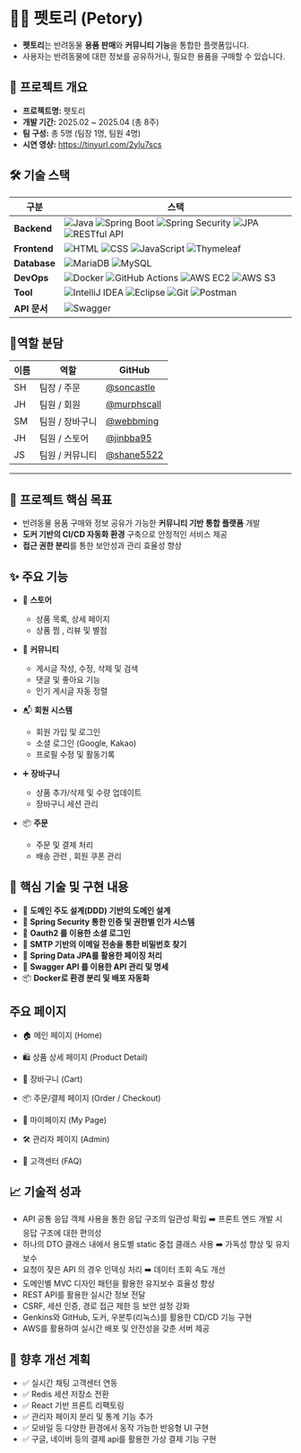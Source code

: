 # 🐶😺 펫토리 (Petory)

- **펫토리**는 반려동물 **용품 판매**와 **커뮤니티 기능**을 통합한 플랫폼입니다.  
- 사용자는 반려동물에 대한 정보를 공유하거나, 필요한 용품을 구매할 수 있습니다.

## 📌 프로젝트 개요
- **프로젝트명:** 펫토리
- **개발 기간:** 2025.02 ~ 2025.04 (총 8주)
- **팀 구성:** 총 5명 (팀장 1명, 팀원 4명)
- **시연 영상:** https://tinyurl.com/2ylu7scs

## 🛠️ 기술 스택

| 구분         | 스택                                                                                                                                                                                                                  |
|--------------|-----------------------------------------------------------------------------------------------------------------------------------------------------------------------------------------------------------------------|
| **Backend**  | ![Java](https://img.shields.io/badge/Java_21-007396?style=for-the-badge&logo=java&logoColor=white) ![Spring Boot](https://img.shields.io/badge/Spring_Boot_3.x-6DB33F?style=for-the-badge&logo=spring-boot&logoColor=white) ![Spring Security](https://img.shields.io/badge/Spring_Security-6DB33F?style=for-the-badge&logo=spring-security&logoColor=white) ![JPA](https://img.shields.io/badge/JPA-6DB33F?style=for-the-badge&logo=hibernate&logoColor=white) ![RESTful API](https://img.shields.io/badge/RESTful_API-6DB33F?style=for-the-badge&logo=rest&logoColor=white) |
| **Frontend** | ![HTML](https://img.shields.io/badge/HTML5-E34F26?style=for-the-badge&logo=html5&logoColor=white) ![CSS](https://img.shields.io/badge/CSS3-1572B6?style=for-the-badge&logo=css3&logoColor=white) ![JavaScript](https://img.shields.io/badge/JavaScript-323330?style=for-the-badge&logo=javascript&logoColor=F7DF1E) ![Thymeleaf](https://img.shields.io/badge/Thymeleaf-005F0F?style=for-the-badge&logo=thymeleaf&logoColor=white) |
| **Database** | ![MariaDB](https://img.shields.io/badge/MariaDB-003545?style=for-the-badge&logo=mariadb&logoColor=white) ![MySQL](https://img.shields.io/badge/MySQL-4479A1?style=for-the-badge&logo=mysql&logoColor=white) |
| **DevOps**   | ![Docker](https://img.shields.io/badge/Docker-2496ED?style=for-the-badge&logo=docker&logoColor=white) ![GitHub Actions](https://img.shields.io/badge/GitHub_Actions-2088FF?style=for-the-badge&logo=github-actions&logoColor=white) ![AWS EC2](https://img.shields.io/badge/AWS_EC2-FF9900?style=for-the-badge&logo=amazon-aws&logoColor=white) ![AWS S3](https://img.shields.io/badge/AWS_S3-569A31?style=for-the-badge&logo=amazon-s3&logoColor=white) |
| **Tool**     | ![IntelliJ IDEA](https://img.shields.io/badge/IntelliJ_IDEA-000000?style=for-the-badge&logo=intellij-idea&logoColor=white) ![Eclipse](https://img.shields.io/badge/Eclipse-2C2255?style=for-the-badge&logo=eclipse&logoColor=white) ![Git](https://img.shields.io/badge/Git-F05032?style=for-the-badge&logo=git&logoColor=white) ![Postman](https://img.shields.io/badge/Postman-FF6C37?style=for-the-badge&logo=postman&logoColor=white) |
| **API 문서** | ![Swagger](https://img.shields.io/badge/Swagger-85EA2D?style=for-the-badge&logo=swagger&logoColor=black) |

## 👥역할 분담

| 이름     | 역할        | GitHub                                   |
|----------|-------------|-------------------------------------------|
| SH | 팀장 / 주문  | [@soncastle](https://github.com/soncastle) |
| JH | 팀원 / 회원  | [@murphscall](https://github.com/murphscall) |
| SM | 팀원 / 장바구니 |[@webbming](https://github.com/webbming)|
| JH | 팀원 / 스토어 | [@jinbba95](https://github.com/jinbba95)|
| JS | 팀원 / 커뮤니티 | [@shane5522](https://github.com/shane5522)|

---

## 🎯 프로젝트 핵심 목표

- 반려동물 용품 구매와 정보 공유가 가능한 **커뮤니티 기반 통합 플랫폼** 개발  
- **도커 기반의 CI/CD 자동화 환경** 구축으로 안정적인 서비스 제공  
- **접근 권한 분리**를 통한 보안성과 관리 효율성 향상

## ✨ 주요 기능

- 🛒 **스토어**
  - 상품 목록, 상세 페이지
  - 상품 찜 , 리뷰 및 별점

- 🐾 **커뮤니티**  
  - 게시글 작성, 수정, 삭제 및 검색
  - 댓글 및 좋아요 기능
  - 인기 게시글 자동 정렬

- 📬 **회원 시스템**
  - 회원 가입 및 로그인
  - 소셜 로그인 (Google, Kakao)
  - 프로필 수정 및 활동기록

- ➕  **장바구니**
  - 상품 추가/삭제 및 수량 업데이트
  - 장바구니 세션 관리
  
- 📦  **주문**
  - 주문 및 결제 처리
  - 배송 관련 , 회원 쿠폰 관리


## 🔧 핵심 기술 및 구현 내용

- 📁 **도메인 주도 설계(DDD) 기반의 도메인 설계**
- 🚥 **Spring Security 통한 인증 및 권한별 인가 시스템**
- 🔐 **Oauth2 를 이용한 소셜 로그인**
- 📨 **SMTP 기반의 이메일 전송을 통한 비밀번호 찾기**
- 🛒 **Spring Data JPA를 활용한 페이징 처리**
- 🔄 **Swagger API 를 이용한 API 관리 및 명세**
- 📦 **Docker로 환경 분리 및 배포 자동화**


## 주요 페이지

- 🏠 메인 페이지 (Home)

- 🛍️ 상품 상세 페이지 (Product Detail)

- 🛒 장바구니 (Cart)

- 📦 주문/결제 페이지 (Order / Checkout)
  
- 👤 마이페이지 (My Page)
  
- 🛠️ 관리자 페이지 (Admin)

- 🏪 고객센터 (FAQ)


## 📈 기술적 성과

- API 공통 응답 객체 사용을 통한 응답 구조의 일관성 확립 ➡️ 프론트 엔드 개발 시 응답 구조에 대한 편의성 
- 하나의 DTO 클래스 내에서 용도별 static 중첩 클래스 사용 ➡️ 가독성 향상 및 유지보수
- 요청이 잦은 API 의 경우 인덱싱 처리 ➡️ 데이터 조회 속도 개선
- 도메인별 MVC 디자인 패턴을 활용한 유지보수 효율성 향상 
- REST API를 활용한 실시간 정보 전달
- CSRF, 세션 인증, 경로 접근 제한 등 보안 설정 강화
- Genkins와 GitHub, 도커, 우분투(리눅스)를 활용한 CD/CD 기능 구현
- AWS를 활용하여 실시간 배포 및 안전성을 갖춘 서버 제공


## 🔮 향후 개선 계획

- ✅ 실시간 채팅 고객센터 연동
- ✅ Redis 세션 저장소 전환
- ✅ React 기반 프론트 리팩토링
- ✅ 관리자 페이지 분리 및 통계 기능 추가
- ✅ 모바일 등 다양한 환경에서 동작 가능한 반응형 UI 구현
- ✅ 구글, 네이버 등의 결제 api를 활용한 가상 결제 기능 구현
